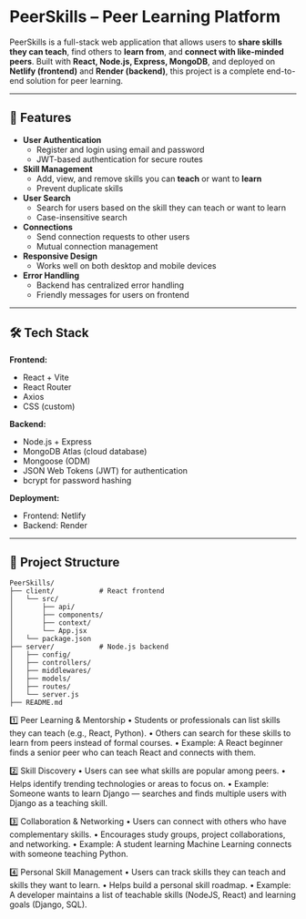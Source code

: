 # PeerSkills – Peer Learning Platform



PeerSkills is a full-stack web application that allows users to **share skills they can teach**, find others to **learn from**, 
and **connect with like-minded peers**. Built with **React, Node.js, Express, MongoDB**, and deployed on **Netlify (frontend)** and **Render (backend)**, 
this project is a complete end-to-end solution for peer learning.

---

## 🌟 Features

- **User Authentication**
  - Register and login using email and password
  - JWT-based authentication for secure routes
- **Skill Management**
  - Add, view, and remove skills you can **teach** or want to **learn**
  - Prevent duplicate skills
- **User Search**
  - Search for users based on the skill they can teach or want to learn
  - Case-insensitive search
- **Connections**
  - Send connection requests to other users
  - Mutual connection management
- **Responsive Design**
  - Works well on both desktop and mobile devices
- **Error Handling**
  - Backend has centralized error handling
  - Friendly messages for users on frontend

---

## 🛠️ Tech Stack

**Frontend:**
- React + Vite
- React Router
- Axios
- CSS (custom)

**Backend:**
- Node.js + Express
- MongoDB Atlas (cloud database)
- Mongoose (ODM)
- JSON Web Tokens (JWT) for authentication
- bcrypt for password hashing

**Deployment:**
- Frontend: Netlify
- Backend: Render

---

## 📁 Project Structure

```
PeerSkills/
├── client/           # React frontend
│   └── src/
│       ├── api/
│       ├── components/
│       ├── context/
│       └── App.jsx
│   └── package.json
├── server/           # Node.js backend
│   ├── config/
│   ├── controllers/
│   ├── middlewares/
│   ├── models/
│   ├── routes/
│   └── server.js
├── README.md
```



1️⃣ Peer Learning & Mentorship
	•	Students or professionals can list skills they can teach (e.g., React, Python).
	•	Others can search for these skills to learn from peers instead of formal courses.
	•	Example: A React beginner finds a senior peer who can teach React and connects with them.


2️⃣ Skill Discovery
	•	Users can see what skills are popular among peers.
	•	Helps identify trending technologies or areas to focus on.
	•	Example: Someone wants to learn Django — searches and finds multiple users with Django as a teaching skill.

3️⃣ Collaboration & Networking
	•	Users can connect with others who have complementary skills.
	•	Encourages study groups, project collaborations, and networking.
	•	Example: A student learning Machine Learning connects with someone teaching Python.


4️⃣ Personal Skill Management
	•	Users can track skills they can teach and skills they want to learn.
	•	Helps build a personal skill roadmap.
	•	Example: A developer maintains a list of teachable skills (NodeJS, React) and learning goals (Django, SQL).



